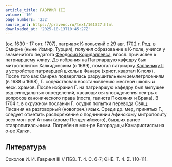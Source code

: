 ```yaml
---
article_title: ГАВРИИЛ III
volume: '10'
page_numbers: '232'
source_url: https://pravenc.ru/text/161327.html
downloaded_at: '2025-10-13T10:45:27Z'
---
```


(ок. 1630 - 17 окт. 1707), патриарх К-польский с 29 авг. 1702 г. Род. в Смирне (ныне Измир, Турция), получил образование в К-поле, учился у знаменитого педагога [Феодосия Коридаллевса](<https://pravenc.ru/text/Феодосия Коридаллевса.html>), впосл. причислен к патриаршему клиру. До избрания на Патриаршую кафедру был митрополитом Халкидонским (с 1689), помогал патриарху [Каллинику II](<https://pravenc.ru/text/Каллинику II.html>) в устройстве патриаршей школы в Фанаре (христ. квартал К-поля). После того как Смирна подверглась разрушительным землетрясениям (в 1688 и 1698), Г. содействовал восстановлению местной школы и неск. храмов. После избрания Г. на патриаршую кафедру был выпущен ряд синодальных определений, касающихся упорядочения нек-рых вопросов канонического права (поста, таинств Покаяния и Брака). В 1704 г. в окружном послании Г. осудил попытки перевода Свящ. Писания на разговорный (новогреч.) язык. Среди др. мер, принятых Г., следует отметить распоряжение о подчинении Афинскому митрополиту всех мон-рей Аттики (кроме Пенделийского), бывших ранее ставропигиальными. Погребен в мон-ре Богородицы Камариотиссы на о-ве Халки.

## Литература

Соколов И. И. Гавриил III // ПБЭ. Т. 4. C. 6-7; ΘΗΕ. Τ. 4. Σ. 110-111.
